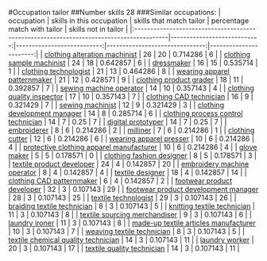 #Occupation tailor
##Number skills 28
###Similar occupations:
| occupation                                                                              |   skills in this occupation |   skills that match tailor |   percentage match with tailor |   skills not in tailor |
|:----------------------------------------------------------------------------------------|----------------------------:|---------------------------:|-------------------------------:|-----------------------:|
| [clothing alteration machinist](clothing_alteration_machinist.md)                       |                          26 |                         20 |                       0.714286 |                      6 |
| [clothing sample machinist](clothing_sample_machinist.md)                               |                          24 |                         18 |                       0.642857 |                      6 |
| [dressmaker](dressmaker.md)                                                             |                          16 |                         15 |                       0.535714 |                      1 |
| [clothing technologist](clothing_technologist.md)                                       |                          21 |                         13 |                       0.464286 |                      8 |
| [wearing apparel patternmaker](wearing_apparel_patternmaker.md)                         |                          21 |                         12 |                       0.428571 |                      9 |
| [clothing product grader](clothing_product_grader.md)                                   |                          18 |                         11 |                       0.392857 |                      7 |
| [sewing machine operator](sewing_machine_operator.md)                                   |                          14 |                         10 |                       0.357143 |                      4 |
| [clothing quality inspector](clothing_quality_inspector.md)                             |                          17 |                         10 |                       0.357143 |                      7 |
| [clothing CAD technician](clothing_CAD_technician.md)                                   |                          16 |                          9 |                       0.321429 |                      7 |
| [sewing machinist](sewing_machinist.md)                                                 |                          12 |                          9 |                       0.321429 |                      3 |
| [clothing development manager](clothing_development_manager.md)                         |                          14 |                          8 |                       0.285714 |                      6 |
| [clothing process control technician](clothing_process_control_technician.md)           |                          14 |                          7 |                       0.25     |                      7 |
| [digital prototyper](digital_prototyper.md)                                             |                          14 |                          7 |                       0.25     |                      7 |
| [embroiderer](embroiderer.md)                                                           |                           8 |                          6 |                       0.214286 |                      2 |
| [milliner](milliner.md)                                                                 |                           7 |                          6 |                       0.214286 |                      1 |
| [clothing cutter](clothing_cutter.md)                                                   |                          12 |                          6 |                       0.214286 |                      6 |
| [wearing apparel presser](wearing_apparel_presser.md)                                   |                          10 |                          6 |                       0.214286 |                      4 |
| [protective clothing apparel manufacturer](protective_clothing_apparel_manufacturer.md) |                          10 |                          6 |                       0.214286 |                      4 |
| [glove maker](glove_maker.md)                                                           |                           5 |                          5 |                       0.178571 |                      0 |
| [clothing fashion designer](clothing_fashion_designer.md)                               |                           8 |                          5 |                       0.178571 |                      3 |
| [textile product developer](textile_product_developer.md)                               |                          24 |                          4 |                       0.142857 |                     20 |
| [embroidery machine operator](embroidery_machine_operator.md)                           |                           8 |                          4 |                       0.142857 |                      4 |
| [textile designer](textile_designer.md)                                                 |                          18 |                          4 |                       0.142857 |                     14 |
| [clothing CAD patternmaker](clothing_CAD_patternmaker.md)                               |                           6 |                          4 |                       0.142857 |                      2 |
| [footwear product developer](footwear_product_developer.md)                             |                          32 |                          3 |                       0.107143 |                     29 |
| [footwear product development manager](footwear_product_development_manager.md)         |                          28 |                          3 |                       0.107143 |                     25 |
| [textile technologist](textile_technologist.md)                                         |                          29 |                          3 |                       0.107143 |                     26 |
| [braiding textile technician](braiding_textile_technician.md)                           |                           8 |                          3 |                       0.107143 |                      5 |
| [knitting textile technician](knitting_textile_technician.md)                           |                          11 |                          3 |                       0.107143 |                      8 |
| [textile sourcing merchandiser](textile_sourcing_merchandiser.md)                       |                           9 |                          3 |                       0.107143 |                      6 |
| [laundry ironer](laundry_ironer.md)                                                     |                          11 |                          3 |                       0.107143 |                      8 |
| [made-up textile articles manufacturer](made-up_textile_articles_manufacturer.md)       |                          10 |                          3 |                       0.107143 |                      7 |
| [weaving textile technician](weaving_textile_technician.md)                             |                           8 |                          3 |                       0.107143 |                      5 |
| [textile chemical quality technician](textile_chemical_quality_technician.md)           |                          14 |                          3 |                       0.107143 |                     11 |
| [laundry worker](laundry_worker.md)                                                     |                          20 |                          3 |                       0.107143 |                     17 |
| [textile quality technician](textile_quality_technician.md)                             |                          14 |                          3 |                       0.107143 |                     11 |
